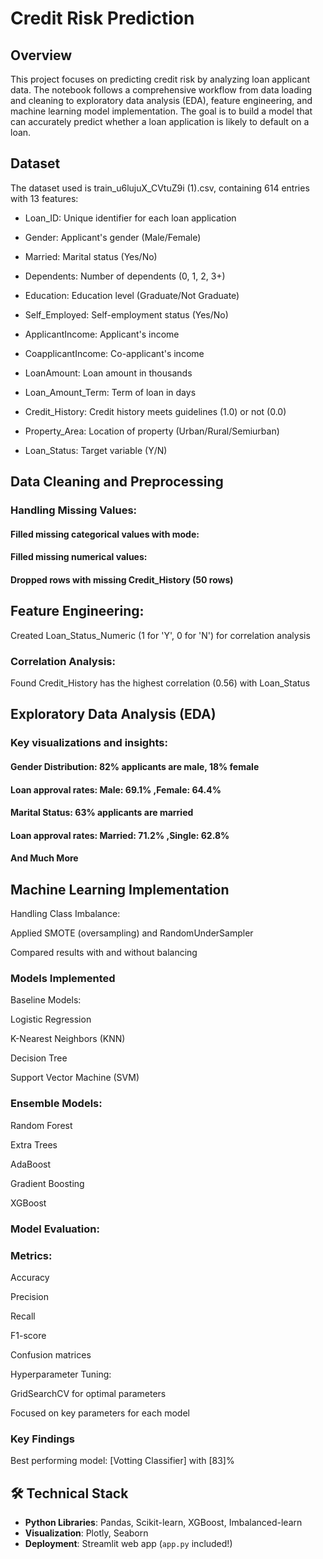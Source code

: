 # **Credit Risk Prediction** 
## Overview
This project focuses on predicting credit risk by analyzing loan applicant data. The notebook follows a comprehensive workflow from data loading and cleaning to exploratory data analysis (EDA), feature engineering, and machine learning model implementation. The goal is to build a model that can accurately predict whether a loan application is likely to default on a loan.

## Dataset
The dataset used is train_u6lujuX_CVtuZ9i (1).csv, containing 614 entries with 13 features:

- Loan_ID: Unique identifier for each loan application

- Gender: Applicant's gender (Male/Female)

- Married: Marital status (Yes/No)

- Dependents: Number of dependents (0, 1, 2, 3+)

- Education: Education level (Graduate/Not Graduate)

- Self_Employed: Self-employment status (Yes/No)

- ApplicantIncome: Applicant's income

- CoapplicantIncome: Co-applicant's income

- LoanAmount: Loan amount in thousands

- Loan_Amount_Term: Term of loan in days

- Credit_History: Credit history meets guidelines (1.0) or not (0.0)

- Property_Area: Location of property (Urban/Rural/Semiurban)

- Loan_Status: Target variable (Y/N)

## Data Cleaning and Preprocessing
### Handling Missing Values:

#### Filled missing categorical values with mode:
#### Filled missing numerical values:
#### Dropped rows with missing Credit_History (50 rows)

## Feature Engineering:

Created Loan_Status_Numeric (1 for 'Y', 0 for 'N') for correlation analysis
### Correlation Analysis:
Found Credit_History has the highest correlation (0.56) with Loan_Status

## Exploratory Data Analysis (EDA)
### Key visualizations and insights:

#### Gender Distribution: 82% applicants are male, 18% female

#### Loan approval rates: Male: 69.1% ,Female: 64.4%

#### Marital Status: 63% applicants are married

#### Loan approval rates: Married: 71.2% ,Single: 62.8%

#### And Much More

## Machine Learning Implementation

Handling Class Imbalance:

Applied SMOTE (oversampling) and RandomUnderSampler

Compared results with and without balancing

### Models Implemented
Baseline Models:

Logistic Regression

K-Nearest Neighbors (KNN)

Decision Tree

Support Vector Machine (SVM)

### Ensemble Models:

Random Forest

Extra Trees

AdaBoost

Gradient Boosting

XGBoost

### Model Evaluation:

### Metrics:

Accuracy

Precision

Recall

F1-score

Confusion matrices

Hyperparameter Tuning:

GridSearchCV for optimal parameters

Focused on key parameters for each model

### Key Findings
Best performing model: [Votting Classifier] with [83]%

## 🛠️ Technical Stack  
- **Python Libraries**: Pandas, Scikit-learn, XGBoost, Imbalanced-learn  
- **Visualization**: Plotly, Seaborn  
- **Deployment**: Streamlit web app (`app.py` included!)  
